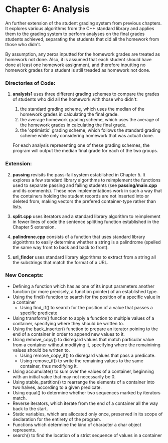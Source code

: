 # Chapter 6: Analysis

An further extension of the student grading system from previous chapters. It explores various algorithms from the C++ standard library and applies them to the grading system to perform analyses on the final grades students achieved, separating the students that did all the homework from those who didn't.

By assumption, any zeros inputted for the homework grades are treated as homework not done. Also, it is assumed that each student should have done at least one homework assignment, and therefore inputting no homework grades for a student is still treaded as homework not done.

### Directories of Code:
1) **analysis1** uses three different grading schemes to compare the grades of students who did all the homework with those who didn't:
    1) the standard grading scheme, which uses the median of the homework grades in calculating the final grade.
    2) the average homework grading scheme, which uses the average of the homework grades in calculating the final grade.
    3) the 'optimistic' grading scheme, which follows the standard grading scheme while only considering homework that was actuall done.
    
    For each analysis representing one of these grading schemes, the program will output the median final grade for each of the two groups.
    
### Extension:
2) **passing** revisits the pass-fail system established in Chapter 5. It explores a few standard library algorithms to reimplement the functions used to separate passing and failing students (see **passing/main.cpp** and its comments). These new implementations work in such a way that the containers holding the student records are not inserted into or deleted from, making vectors the prefered container-type rather than lists.

3) **split.cpp** uses iterators and a standard library algorithm to reimplement in fewer lines of code the sentence splitting function established in the Chapter 5 extension.

4) **palindrone.cpp** consists of a function that uses standard library algoirthms to easily determine whether a string is a palindrome (spelled the same way front to back and back to front).

5) **url_finder** uses standard library algorithms to extract from a string all the substrings that match the format of a URL.

### New Concepts:
* Defining a function which has as one of its input parameters another function (or more precisely, a function pointer) of an established type.
* Using the find() function to search for the position of a specific value in a container
    * Using find_if() to search for the position of a value that passes a specific predicate
* Using transform() function to apply a function to multiple values of a container, specifying where they should be written to.
* Using the back_inserter() function to prepare an iterator poining to the end of a container in order to append new values to it.
* Using remove_copy() to disregard values that match particular value from a container without modifying it, specifying where the remainining values should be written to.
    * Using remove_copy_if() to disregard values that pass a predicate.
    * Using remove_if() to write the remaining values to the same container, thus modifying it.
* Using accumulate() to sum over the values of a container, beginning with an initial value that may not necessarily be 0.
* Using stable_partition() to rearrange the elements of a container into two halves, according to a given predicate.
* Using equal() to determine whether two sequences marked by iterators match.
* Reverse iterators, which iterate from the end of a container all the way back to the start.
* Static variables, which are allocated only once, preserved in its scope of declaration for the entirety of the program.
* Functions which determine the kind of character a char object represents.
* search() to find the location of a strict sequence of values in a container
